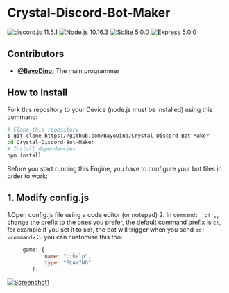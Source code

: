 # Crystal-Discord-Bot-Maker
[![discord.js 11.5.1](https://img.shields.io/badge/discord.js-12.0.1-green.svg)](https://discord.js.org/)
[![Node.js 10.16.3](https://img.shields.io/badge/Node.js-10.16.3-brightgreen.svg)](https://nodejs.org/en/)
[![Sqlite 5.0.0](https://img.shields.io/badge/sqlite3-5.0.0-blue.svg)](https://sqlite.org/)
[![Express 5.0.0](https://img.shields.io/badge/express-14.7.1-red.svg)](https://expressjs.com/)
## Contributors
* [**@BayoDino:**](https://github.com/BayoDino) The main programmer
## How to Install
Fork this repository to your Device (node.js must be installed) using this command:
```bash
# Clone this repository
$ git clone https://github.com/BayoDino/Crystal-Discord-Bot-Maker
cd Crystal-Discord-Bot-Maker
# Install dependencies
npm install
```
Before you start running this Engine, you have to configure your bot files in order to work:
## 1. Modify config.js
   1.Open config.js file using a code editor (or notepad) 
   2. In `command: 'c!',`, change the prefix to the ones you prefer, the default command prefix is `c!`, for example if you set it to `bd!`, the bot will trigger when you send `bd!<command>`
   3. you can customise this too:
   
```js
     game: {
            name: "c!help",
            type: "PLAYING"
        },
```
    
    
[![Screenshot1](https://cdn.discordapp.com/attachments/803296152233312286/805694154235183125/bayodino-4.jpg)](https://cdn.discordapp.com/attachments/803296152233312286/805694154235183125/bayodino-4.jpg)    
